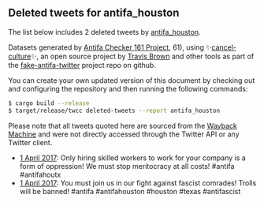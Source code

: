 ## Deleted tweets for antifa_houston

The list below includes 2 deleted tweets by
[antifa_houston](https://twitter.com/antifa_houston).



Datasets generated by [Antifa Checker 161 Project](https://twitter.com/antifacheck161), 61), using ✨[cancel-culture](https://github.com/travisbrown/cancel-culture)✨, an open source project by 
[Travis Brown](https://twitter.com/travisbrown) and other tools as part of the 
[fake-antifa-twitter](https://github.com/antifacheck161/fake-antifa-twitter) project repo on github.

You can create your own updated version of this document by checking out and configuring the
repository and then running the following commands:

```bash
$ cargo build --release
$ target/release/twcc deleted-tweets --report antifa_houston
```

Please note that all tweets quoted here are sourced from the
[Wayback Machine](https://web.archive.org) and were not directly accessed through the Twitter API or
any Twitter client.

* [ 1 April 2017](https://web.archive.org/web/20190623084331/https://twitter.com/antifa_houston/status/848185861703434241): Only hiring skilled workers to work for  your company is a form of oppression!  We must stop meritocracy at all costs!  #antifa   #antifahoutx <!--848185861703434241-->
* [ 1 April 2017](https://web.archive.org/web/20190623084331/https://twitter.com/antifa_houston/status/848184883344265218): You must join us in our fight against fascist comrades!  Trolls will be banned!  #antifa   #antifahouston   #houston   #texas   #antifascist <!--848184883344265218-->
